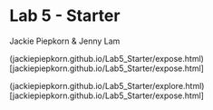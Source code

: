 # Lab 5 - Starter
Jackie Piepkorn & Jenny Lam

(jackiepiepkorn.github.io/Lab5_Starter/expose.html)[jackiepiepkorn.github.io/Lab5_Starter/expose.html]

(jackiepiepkorn.github.io/Lab5_Starter/explore.html)[jackiepiepkorn.github.io/Lab5_Starter/expose.html]
